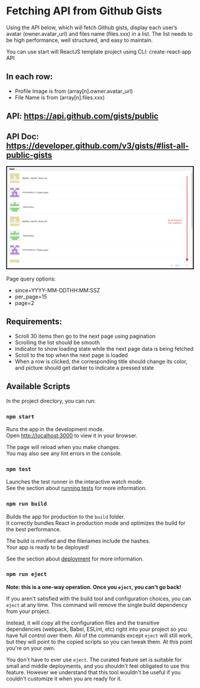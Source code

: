 # Fetching API from Github Gists

Using the API below, which will fetch Github gists, display each user’s avatar
(owner.avatar_url) and files name (files.xxx) in a list.
The list needs to be high performance, well structured, and easy to maintain.

You can use start will ReactJS template project using CLI: create-react-app API

## In each row:


* Profile Image is from (array[n].owner.avatar_url)
* File Name is from (array[n].files.xxx)

## API: https://api.github.com/gists/public
## API Doc: https://developer.github.com/v3/gists/#list-all-public-gists

![Review](./src/components/imagesPro/Image1.png)

Page query options:
* since=YYYY-MM-DDTHH:MM:SSZ
* per_page=15
* page=2

## Requirements:
* Scroll 30 items then go to the next page using pagination
* Scrolling the list should be smooth
* Indicator to show loading state while the next page data is being fetched
* Scroll to the top when the next page is loaded
* When a row is clicked, the corresponding title should change its color, and picture
should get darker to indicate a pressed state

## Available Scripts

In the project directory, you can run:

### `npm start`

Runs the app in the development mode.\
Open [http://localhost:3000](http://localhost:3000) to view it in your browser.

The page will reload when you make changes.\
You may also see any lint errors in the console.

### `npm test`

Launches the test runner in the interactive watch mode.\
See the section about [running tests](https://facebook.github.io/create-react-app/docs/running-tests) for more information.

### `npm run build`

Builds the app for production to the `build` folder.\
It correctly bundles React in production mode and optimizes the build for the best performance.

The build is minified and the filenames include the hashes.\
Your app is ready to be deployed!

See the section about [deployment](https://facebook.github.io/create-react-app/docs/deployment) for more information.

### `npm run eject`

**Note: this is a one-way operation. Once you `eject`, you can't go back!**

If you aren't satisfied with the build tool and configuration choices, you can `eject` at any time. This command will remove the single build dependency from your project.

Instead, it will copy all the configuration files and the transitive dependencies (webpack, Babel, ESLint, etc) right into your project so you have full control over them. All of the commands except `eject` will still work, but they will point to the copied scripts so you can tweak them. At this point you're on your own.

You don't have to ever use `eject`. The curated feature set is suitable for small and middle deployments, and you shouldn't feel obligated to use this feature. However we understand that this tool wouldn't be useful if you couldn't customize it when you are ready for it.


